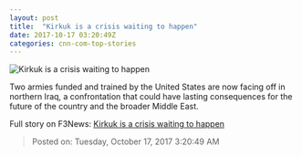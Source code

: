 ```yaml
---
layout: post
title:  "Kirkuk is a crisis waiting to happen"
date: 2017-10-17 03:20:49Z
categories: cnn-com-top-stories
---
```


![Kirkuk is a crisis waiting to happen](http://cdn.cnn.com/cnnnext/dam/assets/171016121004-iraq-forces-kirkuk-oil-plant-super-tease.jpg)

Two armies funded and trained by the United States are now facing off in northern Iraq, a confrontation that could have lasting consequences for the future of the country and the broader Middle East.


Full story on F3News: [Kirkuk is a crisis waiting to happen](http://www.f3nws.com/n/zTzqQB)

> Posted on: Tuesday, October 17, 2017 3:20:49 AM
